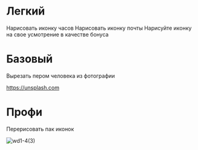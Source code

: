 # **Легкий**

Нарисовать иконку часов
Нарисовать иконку почты
Нарисуйте иконку на свое усмотрение в качестве бонуса 



# **Базовый**

Вырезать пером человека из фотографии

https://unsplash.com



# **Профи**

Перерисовать пак иконок

![wd1-4(3)](http://i.piccy.info/i9/764b2a40062d84777d7b5f9cf287f0b7/1557949777/83717/1318181/wd1_4_3_.png)